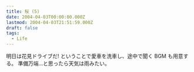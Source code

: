 ```yaml
---
title: 桜 (5)
date: 2004-04-03T00:00:00.000Z
lastmod: 2004-04-03T21:51:59.000Z
draft: false
tags:
  - Life
---
```


明日は花見ドライブだ! ということで愛車を洗車し、途中で聞く BGM も用意する。 準備万端…と思ったら天気は雨みたい。

